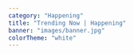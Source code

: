 ```yaml
---
category: "Happening"
title: "Trending Now | Happening"
banner: "images/banner.jpg"
colorTheme: "white"
---
```

